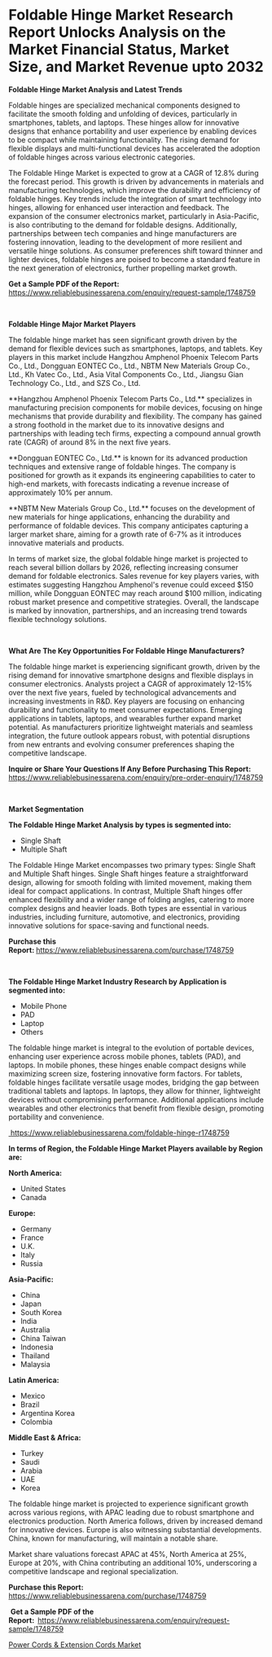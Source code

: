 <p><h1>Foldable Hinge Market Research Report Unlocks Analysis on the Market Financial Status, Market Size, and Market Revenue upto 2032</h1></p><p><strong>Foldable Hinge Market Analysis and Latest Trends</strong></p>
<p><p>Foldable hinges are specialized mechanical components designed to facilitate the smooth folding and unfolding of devices, particularly in smartphones, tablets, and laptops. These hinges allow for innovative designs that enhance portability and user experience by enabling devices to be compact while maintaining functionality. The rising demand for flexible displays and multi-functional devices has accelerated the adoption of foldable hinges across various electronic categories.</p><p>The Foldable Hinge Market is expected to grow at a CAGR of 12.8% during the forecast period. This growth is driven by advancements in materials and manufacturing technologies, which improve the durability and efficiency of foldable hinges. Key trends include the integration of smart technology into hinges, allowing for enhanced user interaction and feedback. The expansion of the consumer electronics market, particularly in Asia-Pacific, is also contributing to the demand for foldable designs. Additionally, partnerships between tech companies and hinge manufacturers are fostering innovation, leading to the development of more resilient and versatile hinge solutions. As consumer preferences shift toward thinner and lighter devices, foldable hinges are poised to become a standard feature in the next generation of electronics, further propelling market growth.</p></p>
<p><strong>Get a Sample PDF of the Report:&nbsp;</strong> <a href="https://www.reliablebusinessarena.com/enquiry/request-sample/1748759?utm_campaign=2217&utm_medium=2&utm_source=Github&utm_content=ia&utm_term=07032025&utm_id=foldable-hinge">https://www.reliablebusinessarena.com/enquiry/request-sample/1748759</a></p>
<p>&nbsp;</p>
<p><strong>Foldable Hinge Major Market Players</strong></p>
<p><p>The foldable hinge market has seen significant growth driven by the demand for flexible devices such as smartphones, laptops, and tablets. Key players in this market include Hangzhou Amphenol Phoenix Telecom Parts Co., Ltd., Dongguan EONTEC Co., Ltd., NBTM New Materials Group Co., Ltd., Kh Vatec Co., Ltd., Asia Vital Components Co., Ltd., Jiangsu Gian Technology Co., Ltd., and SZS Co., Ltd.</p><p>**Hangzhou Amphenol Phoenix Telecom Parts Co., Ltd.** specializes in manufacturing precision components for mobile devices, focusing on hinge mechanisms that provide durability and flexibility. The company has gained a strong foothold in the market due to its innovative designs and partnerships with leading tech firms, expecting a compound annual growth rate (CAGR) of around 8% in the next five years.</p><p>**Dongguan EONTEC Co., Ltd.** is known for its advanced production techniques and extensive range of foldable hinges. The company is positioned for growth as it expands its engineering capabilities to cater to high-end markets, with forecasts indicating a revenue increase of approximately 10% per annum.</p><p>**NBTM New Materials Group Co., Ltd.** focuses on the development of new materials for hinge applications, enhancing the durability and performance of foldable devices. This company anticipates capturing a larger market share, aiming for a growth rate of 6-7% as it introduces innovative materials and products.</p><p>In terms of market size, the global foldable hinge market is projected to reach several billion dollars by 2026, reflecting increasing consumer demand for foldable electronics. Sales revenue for key players varies, with estimates suggesting Hangzhou Amphenol's revenue could exceed $150 million, while Dongguan EONTEC may reach around $100 million, indicating robust market presence and competitive strategies. Overall, the landscape is marked by innovation, partnerships, and an increasing trend towards flexible technology solutions.</p></p>
<p>&nbsp;</p>
<p><strong>What Are The Key Opportunities For Foldable Hinge Manufacturers?</strong></p>
<p><p>The foldable hinge market is experiencing significant growth, driven by the rising demand for innovative smartphone designs and flexible displays in consumer electronics. Analysts project a CAGR of approximately 12-15% over the next five years, fueled by technological advancements and increasing investments in R&D. Key players are focusing on enhancing durability and functionality to meet consumer expectations. Emerging applications in tablets, laptops, and wearables further expand market potential. As manufacturers prioritize lightweight materials and seamless integration, the future outlook appears robust, with potential disruptions from new entrants and evolving consumer preferences shaping the competitive landscape.</p></p>
<p><strong>Inquire or Share Your Questions If Any Before Purchasing This Report:</strong> <a href="https://www.reliablebusinessarena.com/enquiry/pre-order-enquiry/1748759?utm_campaign=2217&utm_medium=2&utm_source=Github&utm_content=ia&utm_term=07032025&utm_id=foldable-hinge">https://www.reliablebusinessarena.com/enquiry/pre-order-enquiry/1748759</a></p>
<p>&nbsp;</p>
<p><strong>Market Segmentation</strong></p>
<p><strong>The Foldable Hinge Market Analysis by types is segmented into:</strong></p>
<p><ul><li>Single Shaft</li><li>Multiple Shaft</li></ul></p>
<p><p>The Foldable Hinge Market encompasses two primary types: Single Shaft and Multiple Shaft hinges. Single Shaft hinges feature a straightforward design, allowing for smooth folding with limited movement, making them ideal for compact applications. In contrast, Multiple Shaft hinges offer enhanced flexibility and a wider range of folding angles, catering to more complex designs and heavier loads. Both types are essential in various industries, including furniture, automotive, and electronics, providing innovative solutions for space-saving and functional needs.</p></p>
<p><strong>Purchase this Report:&nbsp;</strong><a href="https://www.reliablebusinessarena.com/purchase/1748759?utm_campaign=2217&utm_medium=2&utm_source=Github&utm_content=ia&utm_term=07032025&utm_id=foldable-hinge">https://www.reliablebusinessarena.com/purchase/1748759</a></p>
<p>&nbsp;</p>
<p><strong>The Foldable Hinge Market Industry Research by Application is segmented into:</strong></p>
<p><ul><li>Mobile Phone</li><li>PAD</li><li>Laptop</li><li>Others</li></ul></p>
<p><p>The foldable hinge market is integral to the evolution of portable devices, enhancing user experience across mobile phones, tablets (PAD), and laptops. In mobile phones, these hinges enable compact designs while maximizing screen size, fostering innovative form factors. For tablets, foldable hinges facilitate versatile usage modes, bridging the gap between traditional tablets and laptops. In laptops, they allow for thinner, lightweight devices without compromising performance. Additional applications include wearables and other electronics that benefit from flexible design, promoting portability and convenience.</p></p>
<p><a href="https://www.reliablebusinessarena.com/foldable-hinge-r1748759?utm_campaign=2217&utm_medium=2&utm_source=Github&utm_content=ia&utm_term=07032025&utm_id=foldable-hinge">&nbsp;https://www.reliablebusinessarena.com/foldable-hinge-r1748759</a></p>
<p><strong>In terms of Region, the Foldable Hinge Market Players available by Region are:</strong></p>
<p>
    <p> <strong> North America: </strong>
        <ul>
            <li>United States</li>
            <li>Canada</li>
        </ul>
        </p> 
    <p> <strong> Europe: </strong>
        <ul>
            <li>Germany</li>
            <li>France</li>
            <li>U.K.</li>
            <li>Italy</li>
            <li>Russia</li>
        </ul>
        </p> 
    <p> <strong> Asia-Pacific: </strong>
        <ul>
            <li>China</li>
            <li>Japan</li>
            <li>South Korea</li>
            <li>India</li>
            <li>Australia</li>
            <li>China Taiwan</li>
            <li>Indonesia</li>
            <li>Thailand</li>
            <li>Malaysia</li>
        </ul>
        </p> 
    <p> <strong> Latin America: </strong>
        <ul>
            <li>Mexico</li>
            <li>Brazil</li>
            <li>Argentina Korea</li>
            <li>Colombia</li>
        </ul>
        </p> 
    <p> <strong> Middle East & Africa: </strong>
        <ul>
            <li>Turkey</li>
            <li>Saudi</li>
            <li>Arabia</li>
            <li>UAE</li>
            <li>Korea</li>
        </ul>
    </p>
    </p>
<p><p>The foldable hinge market is projected to experience significant growth across various regions, with APAC leading due to robust smartphone and electronics production. North America follows, driven by increased demand for innovative devices. Europe is also witnessing substantial developments. China, known for manufacturing, will maintain a notable share. </p><p>Market share valuations forecast APAC at 45%, North America at 25%, Europe at 20%, with China contributing an additional 10%, underscoring a competitive landscape and regional specialization.</p></p>
<p><strong>Purchase this Report: </strong><a href="https://www.reliablebusinessarena.com/purchase/1748759?utm_campaign=2217&utm_medium=2&utm_source=Github&utm_content=ia&utm_term=07032025&utm_id=foldable-hinge">https://www.reliablebusinessarena.com/purchase/1748759</a></p>
<p>&nbsp;<strong>Get a Sample PDF of the Report:&nbsp;&nbsp;</strong><a href="https://www.reliablebusinessarena.com/enquiry/request-sample/1748759?utm_campaign=2217&utm_medium=2&utm_source=Github&utm_content=ia&utm_term=07032025&utm_id=foldable-hinge">https://www.reliablebusinessarena.com/enquiry/request-sample/1748759</a></p>
<p><strong></strong></p>
<p><p><a href="https://github.com/gukenneth26571/Market-Research-Report-List-1/blob/main/power-cords-extension-cords-market.md?utm_campaign=2217&utm_medium=2&utm_source=Github&utm_content=ia&utm_term=07032025&utm_id=foldable-hinge">Power Cords & Extension Cords Market</a></p></p>
